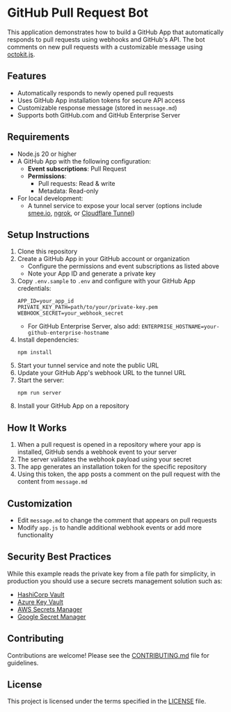 # GitHub Pull Request Bot

This application demonstrates how to build a GitHub App that automatically responds to pull requests using webhooks and GitHub's API. The bot comments on new pull requests with a customizable message using [octokit.js](https://github.com/octokit/octokit.js).

## Features

- Automatically responds to newly opened pull requests
- Uses GitHub App installation tokens for secure API access
- Customizable response message (stored in `message.md`)
- Supports both GitHub.com and GitHub Enterprise Server

## Requirements

- Node.js 20 or higher
- A GitHub App with the following configuration:
  - **Event subscriptions**: Pull Request
  - **Permissions**:
    - Pull requests: Read & write
    - Metadata: Read-only
- For local development:
  - A tunnel service to expose your local server (options include [smee.io](https://smee.io/), [ngrok](https://ngrok.com/), or [Cloudflare Tunnel](https://developers.cloudflare.com/cloudflare-one/connections/connect-apps/install-and-setup/tunnel-guide/local/))

## Setup Instructions

1. Clone this repository
2. Create a GitHub App in your GitHub account or organization
   - Configure the permissions and event subscriptions as listed above
   - Note your App ID and generate a private key
3. Copy `.env.sample` to `.env` and configure with your GitHub App credentials:
   ```
   APP_ID=your_app_id
   PRIVATE_KEY_PATH=path/to/your/private-key.pem
   WEBHOOK_SECRET=your_webhook_secret
   ```
   - For GitHub Enterprise Server, also add: `ENTERPRISE_HOSTNAME=your-github-enterprise-hostname`
4. Install dependencies:
   ```
   npm install
   ```
5. Start your tunnel service and note the public URL
6. Update your GitHub App's webhook URL to the tunnel URL
7. Start the server:
   ```
   npm run server
   ```
8. Install your GitHub App on a repository

## How It Works

1. When a pull request is opened in a repository where your app is installed, GitHub sends a webhook event to your server
2. The server validates the webhook payload using your secret
3. The app generates an installation token for the specific repository
4. Using this token, the app posts a comment on the pull request with the content from `message.md`

## Customization

- Edit `message.md` to change the comment that appears on pull requests
- Modify `app.js` to handle additional webhook events or add more functionality

## Security Best Practices

While this example reads the private key from a file path for simplicity, in production you should use a secure secrets management solution such as:

- [HashiCorp Vault](https://www.vaultproject.io/use-cases/key-management)
- [Azure Key Vault](https://learn.microsoft.com/en-us/azure/key-vault/secrets/quick-create-node?tabs=windows)
- [AWS Secrets Manager](https://docs.aws.amazon.com/AWSJavaScriptSDK/v3/latest/clients/client-secrets-manager/)
- [Google Secret Manager](https://cloud.google.com/nodejs/docs/reference/secret-manager/latest)

## Contributing

Contributions are welcome! Please see the [CONTRIBUTING.md](CONTRIBUTING.md) file for guidelines.

## License

This project is licensed under the terms specified in the [LICENSE](LICENSE) file.
